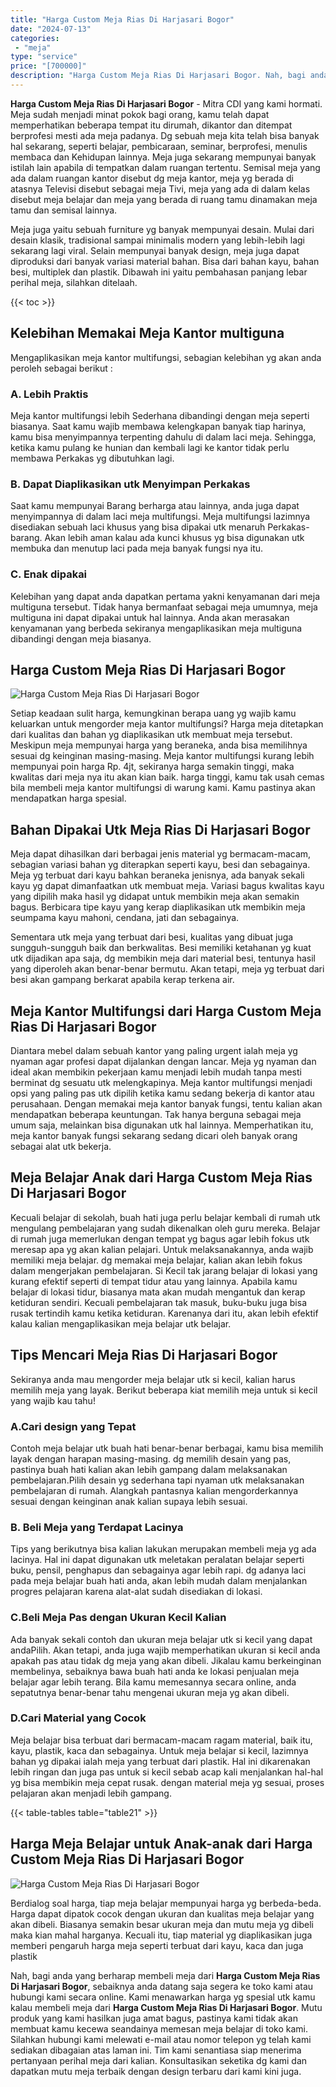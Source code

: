 ```yaml
---
title: "Harga Custom Meja Rias Di Harjasari Bogor"
date: "2024-07-13"
categories:
 - "meja"
type: "service"
price: "[700000]"
description: "Harga Custom Meja Rias Di Harjasari Bogor. Nah, bagi anda yang berharap membeli meja dari **Harga Custom Meja Rias Di Harjasari Bogor**, sebaiknya anda datan..."
---
```


**Harga Custom Meja Rias Di Harjasari Bogor** - Mitra CDI yang kami hormati. Meja sudah menjadi minat pokok bagi orang, kamu telah dapat memperhatikan beberapa tempat itu dirumah, dikantor dan ditempat berprofesi mesti ada meja padanya. Dg sebuah meja kita telah bisa banyak hal sekarang, seperti belajar, pembicaraan, seminar, berprofesi, menulis membaca dan Kehidupan lainnya. Meja juga sekarang mempunyai banyak istilah lain apabila di tempatkan dalam ruangan tertentu. Semisal meja yang ada dalam ruangan kantor disebut dg meja kantor, meja yg berada di atasnya Televisi disebut sebagai meja Tivi, meja yang ada di dalam kelas disebut meja belajar dan meja yang berada di ruang tamu dinamakan meja tamu dan semisal lainnya.

Meja juga yaitu sebuah furniture yg banyak mempunyai desain. Mulai dari desain klasik, tradisional sampai minimalis modern yang lebih-lebih lagi sekarang lagi viral. Selain mempunyai banyak design, meja juga dapat diproduksi dari banyak variasi material bahan. Bisa dari bahan kayu, bahan besi, multiplek dan plastik. Dibawah ini yaitu pembahasan panjang lebar perihal meja, silahkan ditelaah.

{{< toc >}}

## Kelebihan Memakai Meja Kantor multiguna

Mengaplikasikan meja kantor multifungsi, sebagian kelebihan yg akan anda peroleh sebagai berikut :

### A. Lebih Praktis

Meja kantor multifungsi lebih Sederhana dibandingi dengan meja seperti biasanya. Saat kamu wajib membawa kelengkapan banyak tiap harinya, kamu bisa menyimpannya terpenting dahulu di dalam laci meja. Sehingga, ketika kamu pulang ke hunian dan kembali lagi ke kantor tidak perlu membawa Perkakas yg dibutuhkan lagi.

### B. Dapat Diaplikasikan utk Menyimpan Perkakas

Saat kamu mempunyai Barang berharga atau lainnya, anda juga dapat menyimpannya di dalam laci meja multifungsi. Meja multifungsi lazimnya disediakan sebuah laci khusus yang bisa dipakai utk menaruh Perkakas-barang. Akan lebih aman kalau ada kunci khusus yg bisa digunakan utk membuka dan menutup laci pada meja banyak fungsi nya itu.

### C. Enak dipakai

Kelebihan yang dapat anda dapatkan pertama yakni kenyamanan dari meja multiguna tersebut. Tidak hanya bermanfaat sebagai meja umumnya, meja multiguna ini dapat dipakai untuk hal lainnya. Anda akan merasakan kenyamanan yang berbeda sekiranya mengaplikasikan meja multiguna dibandingi dengan meja biasanya.

## Harga Custom Meja Rias Di Harjasari Bogor

![Harga Custom Meja Rias Di Harjasari Bogor](/images/meja/meja-dewasa-021.jpg)

Setiap keadaan sulit harga, kemungkinan berapa uang yg wajib kamu keluarkan untuk mengorder meja kantor multifungsi? Harga meja ditetapkan dari kualitas dan bahan yg diaplikasikan utk membuat meja tersebut. Meskipun meja mempunyai harga yang beraneka, anda bisa memilihnya sesuai dg keinginan masing-masing. Meja kantor multifungsi kurang lebih mempunyai poin harga Rp. 4jt, sekiranya harga semakin tinggi, maka kwalitas dari meja nya itu akan kian baik. harga tinggi, kamu tak usah cemas bila membeli meja kantor multifungsi di warung kami. Kamu pastinya akan mendapatkan harga spesial.

## Bahan Dipakai Utk Meja Rias Di Harjasari Bogor

Meja dapat dihasilkan dari berbagai jenis material yg bermacam-macam, sebagian variasi bahan yg diterapkan seperti kayu, besi dan sebagainya. Meja yg terbuat dari kayu bahkan beraneka jenisnya, ada banyak sekali kayu yg dapat dimanfaatkan utk membuat meja. Variasi bagus kwalitas kayu yang dipilih maka hasil yg didapat untuk membikin meja akan semakin bagus. Berbicara tipe kayu yang kerap diaplikasikan utk membikin meja seumpama kayu mahoni, cendana, jati dan sebagainya.

Sementara utk meja yang terbuat dari besi, kualitas yang dibuat juga sungguh-sungguh baik dan berkwalitas. Besi memiliki ketahanan yg kuat utk dijadikan apa saja, dg membikin meja dari material besi, tentunya hasil yang diperoleh akan benar-benar bermutu. Akan tetapi, meja yg terbuat dari besi akan gampang berkarat apabila kerap terkena air.

## Meja Kantor Multifungsi dari Harga Custom Meja Rias Di Harjasari Bogor

Diantara mebel dalam sebuah kantor yang paling urgent ialah meja yg nyaman agar profesi dapat dijalankan dengan lancar. Meja yg nyaman dan ideal akan membikin pekerjaan kamu menjadi lebih mudah tanpa mesti berminat dg sesuatu utk melengkapinya. Meja kantor multifungsi menjadi opsi yang paling pas utk dipilih ketika kamu sedang bekerja di kantor atau perusahaan. Dengan memakai meja kantor banyak fungsi, tentu kalian akan mendapatkan beberapa keuntungan. Tak hanya berguna sebagai meja umum saja, melainkan bisa digunakan utk hal lainnya. Memperhatikan itu, meja kantor banyak fungsi sekarang sedang dicari oleh banyak orang sebagai alat utk bekerja.

## Meja Belajar Anak dari Harga Custom Meja Rias Di Harjasari Bogor

Kecuali belajar di sekolah, buah hati juga perlu belajar kembali di rumah utk mengulang pembelajaran yang sudah dikenalkan oleh guru mereka. Belajar di rumah juga memerlukan dengan tempat yg bagus agar lebih fokus utk meresap apa yg akan kalian pelajari. Untuk melaksanakannya, anda wajib memiliki meja belajar. dg memakai meja belajar, kalian akan lebih fokus dalam mengerjakan pembelajaran. Si Kecil tak jarang belajar di lokasi yang kurang efektif seperti di tempat tidur atau yang lainnya. Apabila kamu belajar di lokasi tidur, biasanya mata akan mudah mengantuk dan kerap ketiduran sendiri. Kecuali pembelajaran tak masuk, buku-buku juga bisa rusak tertindih kamu ketika ketiduran. Karenanya dari itu, akan lebih efektif kalau kalian mengaplikasikan meja belajar utk belajar.

## Tips Mencari Meja Rias Di Harjasari Bogor

Sekiranya anda mau mengorder meja belajar utk si kecil, kalian harus memilih meja yang layak. Berikut beberapa kiat memilih meja untuk si kecil yang wajib kau tahu!

### A.Cari design yang Tepat

Contoh meja belajar utk buah hati benar-benar berbagai, kamu bisa memilih layak dengan harapan masing-masing. dg memilih desain yang pas, pastinya buah hati kalian akan lebih gampang dalam melaksanakan pembelajaran.Pilih desain yg sederhana tapi nyaman utk melaksanakan pembelajaran di rumah. Alangkah pantasnya kalian mengorderkannya sesuai dengan keinginan anak kalian supaya lebih sesuai.

### B. Beli Meja yang Terdapat Lacinya

Tips yang berikutnya bisa kalian lakukan merupakan membeli meja yg ada lacinya. Hal ini dapat digunakan utk meletakan peralatan belajar seperti buku, pensil, penghapus dan sebagainya agar lebih rapi. dg adanya laci pada meja belajar buah hati anda, akan lebih mudah dalam menjalankan progres pelajaran karena alat-alat sudah disediakan di lokasi.

### C.Beli Meja Pas dengan Ukuran Kecil Kalian

Ada banyak sekali contoh dan ukuran meja belajar utk si kecil yang dapat andaPilih. Akan tetapi, anda juga wajib memperhatikan ukuran si kecil anda apakah pas atau tidak dg meja yang akan dibeli. Jikalau kamu berkeinginan membelinya, sebaiknya bawa buah hati anda ke lokasi penjualan meja belajar agar lebih terang. Bila kamu memesannya secara online, anda sepatutnya benar-benar tahu mengenai ukuran meja yg akan dibeli.

### D.Cari Material yang Cocok

Meja belajar bisa terbuat dari bermacam-macam ragam material, baik itu, kayu, plastik, kaca dan sebagainya. Untuk meja belajar si kecil, lazimnya bahan yg dipakai ialah meja yang terbuat dari plastik. Hal ini dikarenakan lebih ringan dan juga pas untuk si kecil sebab acap kali menjalankan hal-hal yg bisa membikin meja cepat rusak. dengan material meja yg sesuai, proses pelajaran akan menjadi lebih gampang.

{{< table-tables table="table21" >}}

## Harga Meja Belajar untuk Anak-anak dari Harga Custom Meja Rias Di Harjasari Bogor

![Harga Custom Meja Rias Di Harjasari Bogor](/images/meja/meja-anak-009.jpg)

Berdialog soal harga, tiap meja belajar mempunyai harga yg berbeda-beda. Harga dapat dipatok cocok dengan ukuran dan kualitas meja belajar yang akan dibeli. Biasanya semakin besar ukuran meja dan mutu meja yg dibeli maka kian mahal harganya. Kecuali itu, tiap material yg diaplikasikan juga memberi pengaruh harga meja seperti terbuat dari kayu, kaca dan juga plastik

Nah, bagi anda yang berharap membeli meja dari **Harga Custom Meja Rias Di Harjasari Bogor**, sebaiknya anda datang saja segera ke toko kami atau hubungi kami secara online. Kami menawarkan harga yg spesial utk kamu kalau membeli meja dari **Harga Custom Meja Rias Di Harjasari Bogor**. Mutu produk yang kami hasilkan juga amat bagus, pastinya kami tidak akan membuat kamu kecewa seandainya memesan meja belajar di toko kami. Silahkan hubungi kami melewati e-mail atau nomor telepon yg telah kami sediakan dibagaian atas laman ini. Tim kami senantiasa siap menerima pertanyaan perihal meja dari kalian. Konsultasikan seketika dg kami dan dapatkan mutu meja terbaik dengan design terbaru dari kami kini juga.
